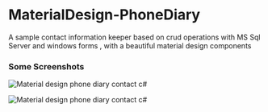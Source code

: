 # MaterialDesign-PhoneDiary
A sample contact information keeper based on crud operations with MS Sql Server and windows forms , with a beautiful material design components

### Some Screenshots

![Material design phone diary contact c#](https://cloud.githubusercontent.com/assets/24621701/24630736/b620a7e8-18b5-11e7-9d46-cb48c92d08c5.png)


![Material design phone diary contact c#](https://cloud.githubusercontent.com/assets/24621701/24630737/b6a332e4-18b5-11e7-924a-7fae004ce2ad.png)
